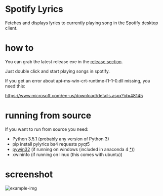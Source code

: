 # Spotify Lyrics
Fetches and displays lyrics to currently playing song in the Spotify desktop client.

# how to
You can grab the latest release exe in the [release section](https://github.com/fr31/spotifylyrics/releases).

Just double click and start playing songs in spotify. 

If you get an error about api-ms-win-crt-runtime-l1-1-0.dll missing, you need this:

https://www.microsoft.com/en-us/download/details.aspx?id=48145

# running from source
If you want to run from source you need:

* Python 3.5.1 (probably any version of Python 3)
* pip install pylyrics bs4 requests pyqt5
* [pywin32](https://sourceforge.net/projects/pywin32/) (if running on windows (included in anaconda 4 [*](https://github.com/fr31/spotifylyrics/issues/5)))
* xwininfo (if running on linux (this comes with ubuntu))

# screenshot
![example-img](http://i.imgur.com/yp0x7s5.png)

